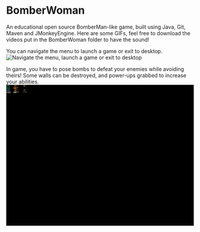 # BomberWoman
An educational open source BomberMan-like game, built using Java, Git, Maven and JMonkeyEngine.
Here are some GIFs, feel free to download the videos put in the BomberWoman folder to have the sound!

You can navigate the menu to launch a game or exit to desktop.
![Navigate the menu, launch a game or exit to desktop](BomberWoman/menu.gif)

In game, you have to pose bombs to defeat your enemies while avoiding theirs!
Some walls can be destroyed, and power-ups grabbed to increase your abilities.
![Move, pose bombs, grab power-ups, break things & defeat your enemies!](BomberWoman/game.gif)
